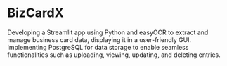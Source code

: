 # BizCardX
Developing a Streamlit app using Python and easyOCR to extract and manage business card data, displaying it in a user-friendly GUI. Implementing PostgreSQL for data storage to enable seamless functionalities such as uploading, viewing, updating, and deleting entries.
